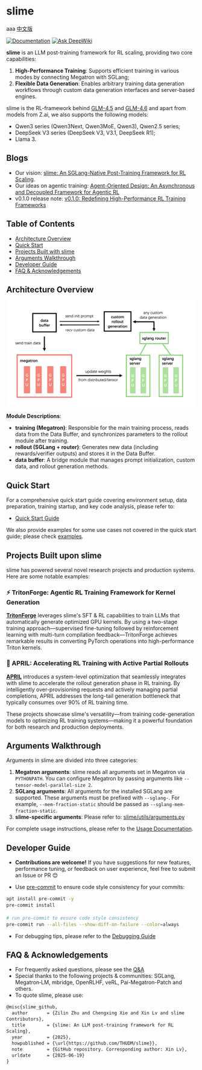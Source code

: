 # slime
aaa
[中文版](./README_zh.md)

[![Documentation](https://img.shields.io/badge/docs-latest-brightgreen.svg?style=flat)](https://thudm.github.io/slime/)
[![Ask DeepWiki](https://deepwiki.com/badge.svg)](https://deepwiki.com/THUDM/slime)

**slime** is an LLM post-training framework for RL scaling, providing two core capabilities:

1.  **High-Performance Training**: Supports efficient training in various modes by connecting Megatron with SGLang;
2.  **Flexible Data Generation**: Enables arbitrary training data generation workflows through custom data generation interfaces and server-based engines.

slime is the RL-framework behind [GLM-4.5](https://z.ai/blog/glm-4.5) and [GLM-4.6](https://z.ai/blog/glm-4.6) and apart from models from Z.ai, we also supports the following models:
- Qwen3 series (Qwen3Next, Qwen3MoE, Qwen3), Qwen2.5 series;
- DeepSeek V3 series (DeepSeek V3, V3.1, DeepSeek R1);
- Llama 3.

## Blogs

- Our vision: [slime: An SGLang-Native Post-Training Framework for RL Scaling](https://lmsys.org/blog/2025-07-09-slime/).
- Our ideas on agentic training: [Agent-Oriented Design: An Asynchronous and Decoupled Framework for Agentic RL](https://www.notion.so/Agent-Oriented-Design-An-Asynchronous-and-Decoupled-Framework-for-Agentic-RL-2278e692d081802cbdd5d37cef76a547)
- v0.1.0 release note: [v0.1.0: Redefining High-Performance RL Training Frameworks](https://thudm.github.io/slime/blogs/release_v0.1.0.html)

## Table of Contents

- [Architecture Overview](#architecture-overview)
- [Quick Start](#quick-start)
- [Projects Built with slime](#projects-built-with-slime)
- [Arguments Walkthrough](#arguments-walkthrough)
- [Developer Guide](#developer-guide)
- [FAQ & Acknowledgements](#faq--acknowledgements)

## Architecture Overview

![arch](./imgs/arch.png)

**Module Descriptions**:

- **training (Megatron)**: Responsible for the main training process, reads data from the Data Buffer, and synchronizes parameters to the rollout module after training.
- **rollout (SGLang + router)**: Generates new data (including rewards/verifier outputs) and stores it in the Data Buffer.
- **data buffer**: A bridge module that manages prompt initialization, custom data, and rollout generation methods.

## Quick Start

For a comprehensive quick start guide covering environment setup, data preparation, training startup, and key code analysis, please refer to:
- [Quick Start Guide](./docs/en/get_started/quick_start.md)

We also provide examples for some use cases not covered in the quick start guide; please check [examples](examples/).

## Projects Built upon slime

slime has powered several novel research projects and production systems. Here are some notable examples:

### ⚡ TritonForge: Agentic RL Training Framework for Kernel Generation

[**TritonForge**](https://github.com/RLsys-Foundation/TritonForge) leverages slime's SFT & RL capabilities to train LLMs that automatically generate optimized GPU kernels. By using a two-stage training approach—supervised fine-tuning followed by reinforcement learning with multi-turn compilation feedback—TritonForge achieves remarkable results in converting PyTorch operations into high-performance Triton kernels.

### 🚀 APRIL: Accelerating RL Training with Active Partial Rollouts

[**APRIL**](https://github.com/RLsys-Foundation/APRIL) introduces a system-level optimization that seamlessly integrates with slime to accelerate the rollout generation phase in RL training. By intelligently over-provisioning requests and actively managing partial completions, APRIL addresses the long-tail generation bottleneck that typically consumes over 90% of RL training time.

These projects showcase slime's versatility—from training code-generation models to optimizing RL training systems—making it a powerful foundation for both research and production deployments.

## Arguments Walkthrough

Arguments in slime are divided into three categories:

1.  **Megatron arguments**: slime reads all arguments set in Megatron via `PYTHONPATH`. You can configure Megatron by passing arguments like `--tensor-model-parallel-size 2`.
2.  **SGLang arguments**: All arguments for the installed SGLang are supported. These arguments must be prefixed with `--sglang-`. For example, `--mem-fraction-static` should be passed as `--sglang-mem-fraction-static`.
3.  **slime-specific arguments**: Please refer to: [slime/utils/arguments.py](slime/utils/arguments.py)

For complete usage instructions, please refer to the [Usage Documentation](docs/en/get_started/usage.md).

## Developer Guide

- **Contributions are welcome\!** If you have suggestions for new features, performance tuning, or feedback on user experience, feel free to submit an Issue or PR 😊

- Use [pre-commit](https://pre-commit.com/) to ensure code style consistency for your commits:

```bash
apt install pre-commit -y
pre-commit install

# run pre-commit to ensure code style consistency
pre-commit run --all-files --show-diff-on-failure --color=always
```

- For debugging tips, please refer to the [Debugging Guide](docs/en/developer_guide/debug.md)

## FAQ & Acknowledgements

- For frequently asked questions, please see the [Q\&A](docs/en/get_started/qa.md)
- Special thanks to the following projects & communities: SGLang, Megatron‑LM, mbridge, OpenRLHF, veRL, Pai-Megatron-Patch and others.
- To quote slime, please use:

```bibtext
@misc{slime_github,
  author       = {Zilin Zhu and Chengxing Xie and Xin Lv and slime Contributors},
  title        = {slime: An LLM post-training framework for RL Scaling},
  year         = {2025},
  howpublished = {\url{https://github.com/THUDM/slime}},
  note         = {GitHub repository. Corresponding author: Xin Lv},
  urldate      = {2025-06-19}
}
```
